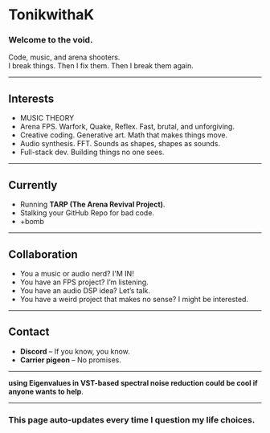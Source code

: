 # TonikwithaK  

### Welcome to the void.  

Code, music, and arena shooters.  
I break things. Then I fix them. Then I break them again.  

---

## Interests  
- MUSIC THEORY
- Arena FPS. Warfork, Quake, Reflex. Fast, brutal, and unforgiving.  
- Creative coding. Generative art. Math that makes things move.  
- Audio synthesis. FFT. Sounds as shapes, shapes as sounds.  
- Full-stack dev. Building things no one sees.  

---

## Currently  
- Running **TARP (The Arena Revival Project)**.  
- Stalking your GitHub Repo for bad code.
- +bomb

---

## Collaboration  
- You a music or audio nerd? I'M IN!
- You have an FPS project? I’m listening.  
- You have an audio DSP idea? Let’s talk.  
- You have a weird project that makes no sense? I might be interested.  

---

## Contact  
- **Discord** – If you know, you know.  
- **Carrier pigeon** – No promises.  

---

**using Eigenvalues in VST-based spectral noise reduction could be cool if anyone wants to help**.  

---

### This page auto-updates every time I question my life choices. 
